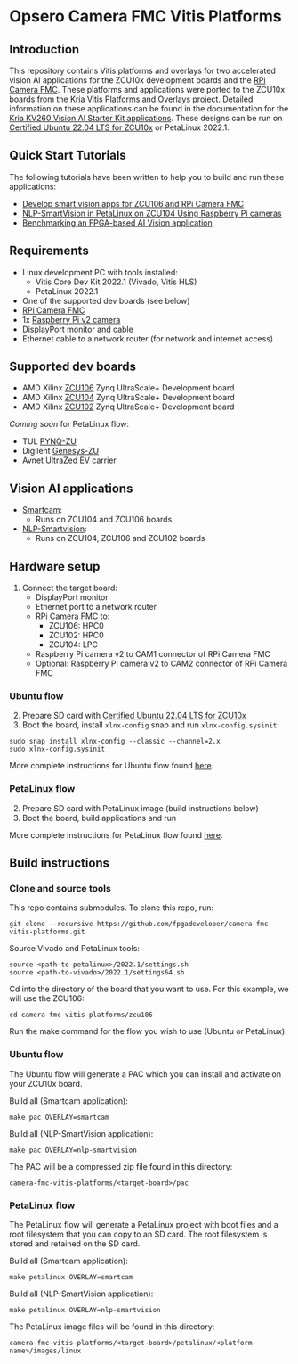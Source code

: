 # Opsero Camera FMC Vitis Platforms

## Introduction

This repository contains Vitis platforms and overlays for two accelerated vision AI applications for the ZCU10x 
development boards and the [RPi Camera FMC](https://camerafmc.com/docs/rpi-camera-fmc/overview/). 
These platforms and applications were ported to the ZCU10x boards from the 
[Kria Vitis Platforms and Overlays project](https://github.com/Xilinx/kria-vitis-platforms).
Detailed information on these applications can be found in the documentation for the 
[Kria KV260 Vision AI Starter Kit applications](https://xilinx.github.io/kria-apps-docs/kv260/2022.1/build/html/index.html).
These designs can be run on [Certified Ubuntu 22.04 LTS for ZCU10x](https://ubuntu.com/download/amd-xilinx) or
PetaLinux 2022.1.

## Quick Start Tutorials

The following tutorials have been written to help you to build and run these applications:

* [Develop smart vision apps for ZCU106 and RPi Camera FMC](https://www.fpgadeveloper.com/develop-smart-vision-apps-for-zcu106-and-rpi-camera-fmc/)
* [NLP-SmartVision in PetaLinux on ZCU104 Using Raspberry Pi cameras](https://www.fpgadeveloper.com/nlp-smartvision-in-petalinux-on-zcu104/)
* [Benchmarking an FPGA-based AI Vision application](https://www.fpgadeveloper.com/benchmarking-an-fpga-based-ai-vision-application/)

## Requirements

* Linux development PC with tools installed:
  - Vitis Core Dev Kit 2022.1 (Vivado, Vitis HLS)
  - PetaLinux 2022.1
* One of the supported dev boards (see below)
* [RPi Camera FMC](https://camerafmc.com)
* 1x [Raspberry Pi v2 camera](https://www.raspberrypi.com/products/camera-module-v2/)
* DisplayPort monitor and cable
* Ethernet cable to a network router (for network and internet access)

## Supported dev boards

* AMD Xilinx [ZCU106](https://www.xilinx.com/zcu106) Zynq UltraScale+ Development board
* AMD Xilinx [ZCU104](https://www.xilinx.com/zcu104) Zynq UltraScale+ Development board
* AMD Xilinx [ZCU102](https://www.xilinx.com/zcu102) Zynq UltraScale+ Development board

*Coming soon* for PetaLinux flow:
* TUL [PYNQ-ZU](https://www.tulembedded.com/FPGA/ProductsPYNQ-ZU.html)
* Digilent [Genesys-ZU](https://digilent.com/shop/genesys-zu-zynq-ultrascale-mpsoc-development-board/)
* Avnet [UltraZed EV carrier](https://www.xilinx.com/products/boards-and-kits/1-y3n9v1.html)

## Vision AI applications

* [Smartcam](https://xilinx.github.io/kria-apps-docs/kv260/2022.1/build/html/docs/smartcamera/smartcamera_landing.html):
  - Runs on ZCU104 and ZCU106 boards
* [NLP-Smartvision](https://xilinx.github.io/kria-apps-docs/kv260/2022.1/build/html/docs/nlp-smartvision/nlp_smartvision_landing.html):
  - Runs on ZCU104, ZCU106 and ZCU102 boards

## Hardware setup

1. Connect the target board:
   * DisplayPort monitor
   * Ethernet port to a network router
   * RPi Camera FMC to:
      - ZCU106: HPC0
      - ZCU102: HPC0
      - ZCU104: LPC
   * Raspberry Pi camera v2 to CAM1 connector of RPi Camera FMC
   * Optional: Raspberry Pi camera v2 to CAM2 connector of RPi Camera FMC
   
### Ubuntu flow

2. Prepare SD card with [Certified Ubuntu 22.04 LTS for ZCU10x](https://ubuntu.com/download/amd-xilinx)
3. Boot the board, install `xlnx-config` snap and run `xlnx-config.sysinit`:
```
sudo snap install xlnx-config --classic --channel=2.x
sudo xlnx-config.sysinit
```

More complete instructions for Ubuntu flow found 
[here](https://www.fpgadeveloper.com/develop-smart-vision-apps-for-zcu106-and-rpi-camera-fmc/).

### PetaLinux flow

2. Prepare SD card with PetaLinux image (build instructions below)
3. Boot the board, build applications and run

More complete instructions for PetaLinux flow found 
[here](https://www.fpgadeveloper.com/nlp-smartvision-in-petalinux-on-zcu104/).

## Build instructions

### Clone and source tools

This repo contains submodules. To clone this repo, run:
```
git clone --recursive https://github.com/fpgadeveloper/camera-fmc-vitis-platforms.git
```

Source Vivado and PetaLinux tools:

```
source <path-to-petalinux>/2022.1/settings.sh
source <path-to-vivado>/2022.1/settings64.sh
```

Cd into the directory of the board that you want to use. For this example, we will use the ZCU106:

```
cd camera-fmc-vitis-platforms/zcu106
```

Run the make command for the flow you wish to use (Ubuntu or PetaLinux).

### Ubuntu flow

The Ubuntu flow will generate a PAC which you can install and activate on your ZCU10x board.

Build all (Smartcam application):

```
make pac OVERLAY=smartcam
```

Build all (NLP-SmartVision application):

```
make pac OVERLAY=nlp-smartvision
```

The PAC will be a compressed zip file found in this directory:

```
camera-fmc-vitis-platforms/<target-board>/pac
```

### PetaLinux flow

The PetaLinux flow will generate a PetaLinux project with boot files and a root filesystem that you can 
copy to an SD card. The root filesystem is stored and retained on the SD card.

Build all (Smartcam application):

```
make petalinux OVERLAY=smartcam
```

Build all (NLP-SmartVision application):

```
make petalinux OVERLAY=nlp-smartvision
```

The PetaLinux image files will be found in this directory:

```
camera-fmc-vitis-platforms/<target-board>/petalinux/<platform-name>/images/linux
```

